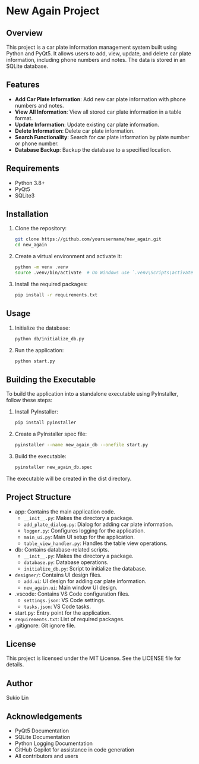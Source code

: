 # New Again Project

## Overview

This project is a car plate information management system built using Python and PyQt5. It allows users to add, view, update, and delete car plate information, including phone numbers and notes. The data is stored in an SQLite database.

## Features

- **Add Car Plate Information**: Add new car plate information with phone numbers and notes.
- **View All Information**: View all stored car plate information in a table format.
- **Update Information**: Update existing car plate information.
- **Delete Information**: Delete car plate information.
- **Search Functionality**: Search for car plate information by plate number or phone number.
- **Database Backup**: Backup the database to a specified location.

## Requirements

- Python 3.8+
- PyQt5
- SQLite3

## Installation

1. Clone the repository:
    ```sh
    git clone https://github.com/yourusername/new_again.git
    cd new_again
    ```

2. Create a virtual environment and activate it:
    ```sh
    python -m venv .venv
    source .venv/bin/activate  # On Windows use `.venv\Scripts\activate`
    ```

3. Install the required packages:
    ```sh
    pip install -r requirements.txt
    ```

## Usage

1. Initialize the database:
    ```sh
    python db/initialize_db.py
    ```

2. Run the application:
    ```sh
    python start.py
    ```

## Building the Executable

To build the application into a standalone executable using PyInstaller, follow these steps:

1. Install PyInstaller:
    ```sh
    pip install pyinstaller
    ```

2. Create a PyInstaller spec file:
    ```sh
    pyinstaller --name new_again_db --onefile start.py
    ```

3. Build the executable:
    ```sh
    pyinstaller new_again_db.spec
    ```

The executable will be created in the dist directory.

## Project Structure

- app: Contains the main application code.
  - `__init__.py`: Makes the directory a package.
  - `add_plate_dialog.py`: Dialog for adding car plate information.
  - `logger.py`: Configures logging for the application.
  - `main_ui.py`: Main UI setup for the application.
  - `table_view_handler.py`: Handles the table view operations.
- db: Contains database-related scripts.
  - `__init__.py`: Makes the directory a package.
  - `database.py`: Database operations.
  - `initialize_db.py`: Script to initialize the database.
- `designer/`: Contains UI design files.
  - `add.ui`: UI design for adding car plate information.
  - `new_again.ui`: Main window UI design.
- .vscode: Contains VS Code configuration files.
  - `settings.json`: VS Code settings.
  - `tasks.json`: VS Code tasks.
- start.py: Entry point for the application.
- `requirements.txt`: List of required packages.
- .gitignore: Git ignore file.

## License

This project is licensed under the MIT License. See the LICENSE file for details.

## Author

Sukio Lin

## Acknowledgements

- PyQt5 Documentation
- SQLite Documentation
- Python Logging Documentation
- GitHub Copilot for assistance in code generation
- All contributors and users
